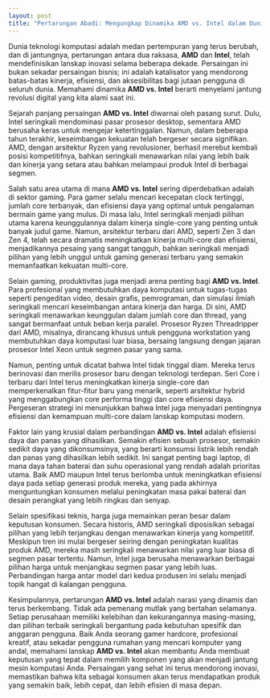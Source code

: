 ```yaml
---
layout: post
title: "Pertarungan Abadi: Mengungkap Dinamika AMD vs. Intel dalam Dunia Komputasi"
---
```


Dunia teknologi komputasi adalah medan pertempuran yang terus berubah, dan di jantungnya, pertarungan antara dua raksasa, **AMD** dan **Intel**, telah mendefinisikan lanskap inovasi selama beberapa dekade. Persaingan ini bukan sekadar persaingan bisnis; ini adalah katalisator yang mendorong batas-batas kinerja, efisiensi, dan aksesibilitas bagi jutaan pengguna di seluruh dunia. Memahami dinamika **AMD vs. Intel** berarti menyelami jantung revolusi digital yang kita alami saat ini.

Sejarah panjang persaingan **AMD vs. Intel** diwarnai oleh pasang surut. Dulu, Intel seringkali mendominasi pasar prosesor desktop, sementara AMD berusaha keras untuk mengejar ketertinggalan. Namun, dalam beberapa tahun terakhir, keseimbangan kekuatan telah bergeser secara signifikan. AMD, dengan arsitektur Ryzen yang revolusioner, berhasil merebut kembali posisi kompetitifnya, bahkan seringkali menawarkan nilai yang lebih baik dan kinerja yang setara atau bahkan melampaui produk Intel di berbagai segmen.

Salah satu area utama di mana **AMD vs. Intel** sering diperdebatkan adalah di sektor gaming. Para gamer selalu mencari kecepatan clock tertinggi, jumlah core terbanyak, dan efisiensi daya yang optimal untuk pengalaman bermain game yang mulus. Di masa lalu, Intel seringkali menjadi pilihan utama karena keunggulannya dalam kinerja single-core yang penting untuk banyak judul game. Namun, arsitektur terbaru dari AMD, seperti Zen 3 dan Zen 4, telah secara dramatis meningkatkan kinerja multi-core dan efisiensi, menjadikannya pesaing yang sangat tangguh, bahkan seringkali menjadi pilihan yang lebih unggul untuk gaming generasi terbaru yang semakin memanfaatkan kekuatan multi-core.

Selain gaming, produktivitas juga menjadi arena penting bagi **AMD vs. Intel**. Para profesional yang membutuhkan daya komputasi untuk tugas-tugas seperti pengeditan video, desain grafis, pemrograman, dan simulasi ilmiah seringkali mencari keseimbangan antara kinerja dan harga. Di sini, AMD seringkali menawarkan keunggulan dalam jumlah core dan thread, yang sangat bermanfaat untuk beban kerja paralel. Prosesor Ryzen Threadripper dari AMD, misalnya, dirancang khusus untuk pengguna workstation yang membutuhkan daya komputasi luar biasa, bersaing langsung dengan jajaran prosesor Intel Xeon untuk segmen pasar yang sama.

Namun, penting untuk dicatat bahwa Intel tidak tinggal diam. Mereka terus berinovasi dan merilis prosesor baru dengan teknologi terdepan. Seri Core i terbaru dari Intel terus meningkatkan kinerja single-core dan memperkenalkan fitur-fitur baru yang menarik, seperti arsitektur hybrid yang menggabungkan core performa tinggi dan core efisiensi daya. Pergeseran strategi ini menunjukkan bahwa Intel juga menyadari pentingnya efisiensi dan kemampuan multi-core dalam lanskap komputasi modern.

Faktor lain yang krusial dalam perbandingan **AMD vs. Intel** adalah efisiensi daya dan panas yang dihasilkan. Semakin efisien sebuah prosesor, semakin sedikit daya yang dikonsumsinya, yang berarti konsumsi listrik lebih rendah dan panas yang dihasilkan lebih sedikit. Ini sangat penting bagi laptop, di mana daya tahan baterai dan suhu operasional yang rendah adalah prioritas utama. Baik AMD maupun Intel terus berlomba untuk meningkatkan efisiensi daya pada setiap generasi produk mereka, yang pada akhirnya menguntungkan konsumen melalui peningkatan masa pakai baterai dan desain perangkat yang lebih ringkas dan senyap.

Selain spesifikasi teknis, harga juga memainkan peran besar dalam keputusan konsumen. Secara historis, AMD seringkali diposisikan sebagai pilihan yang lebih terjangkau dengan menawarkan kinerja yang kompetitif. Meskipun tren ini mulai bergeser seiring dengan peningkatan kualitas produk AMD, mereka masih seringkali menawarkan nilai yang luar biasa di segmen pasar tertentu. Namun, Intel juga berusaha menawarkan berbagai pilihan harga untuk menjangkau segmen pasar yang lebih luas. Perbandingan harga antar model dari kedua produsen ini selalu menjadi topik hangat di kalangan pengguna.

Kesimpulannya, pertarungan **AMD vs. Intel** adalah narasi yang dinamis dan terus berkembang. Tidak ada pemenang mutlak yang bertahan selamanya. Setiap perusahaan memiliki kelebihan dan kekurangannya masing-masing, dan pilihan terbaik seringkali bergantung pada kebutuhan spesifik dan anggaran pengguna. Baik Anda seorang gamer hardcore, profesional kreatif, atau sekadar pengguna rumahan yang mencari komputer yang andal, memahami lanskap **AMD vs. Intel** akan membantu Anda membuat keputusan yang tepat dalam memilih komponen yang akan menjadi jantung mesin komputasi Anda. Persaingan yang sehat ini terus mendorong inovasi, memastikan bahwa kita sebagai konsumen akan terus mendapatkan produk yang semakin baik, lebih cepat, dan lebih efisien di masa depan.
